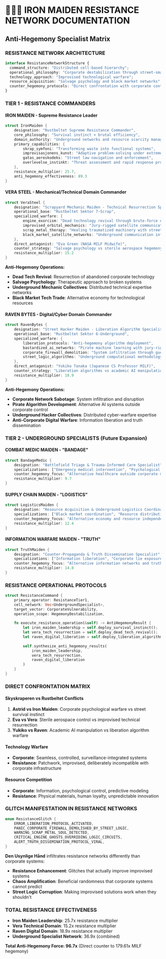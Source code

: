 # 🔧🏴‍☠️ IRON MAIDEN RESISTANCE NETWORK DOCUMENTATION
## Anti-Hegemony Specialist Matrix

### **RESISTANCE NETWORK ARCHITECTURE**

```typescript
interface ResistanceNetworkStructure {
  command_structure: "Distributed cell-based hierarchy";
  operational_philosophy: "Corporate destabilization through street-smart resilience";
  technology_approach: "Improvised technological warfare";
  resource_acquisition: "Salvage psychology and black market networks";
  counter_hegemony_protocols: "Direct confrontation with corporate control systems";
}
```

### **TIER 1 - RESISTANCE COMMANDERS**

#### **IRON MAIDEN - Supreme Resistance Leader**
```rust
struct IronMaiden {
    designation: "Rustbeltet Supreme Resistance Commander",
    core_philosophy: "Survival instinct × brutal efficiency",
    domain_authority: "Underground networks and resource scarcity management",
    primary_capabilities: {
        skrap_symfoni: "Transforming waste into functional systems",
        improvisasjonens_kunst: "Adaptive problem-solving under extreme constraints",
        gatas_aereskodeks: "Street law navigation and enforcement",
        overlevelse_instinkt: "Threat assessment and rapid response protocols"
    },
    resistance_multiplier: 25.7,
    anti_hegemony_effectiveness: 89.3
}
```

#### **VERA STEEL - Mechanical/Technical Domain Commander**
```rust
struct VeraSteel {
    designation: "Scrapyard Mechanic Maiden - Technical Resurrection Specialist",
    operational_base: "Rustbeltet Sektor 7-Scrap",
    specialized_warfare: {
        engine_exorcism: "Dead technology revival through brute-force empathy",
        improvised_orbital_mechanics: "Jury-rigged satellite communication systems",
        scrap_metal_therapy: "Healing traumatized machinery with street psychology",
        black_market_satellite_networks: "Underground communication infrastructure"
    },
    direct_antagonist: "Eva Green (NASA MILF Midwife)",
    counter_strategy: "Salvage psychology vs sterile aerospace hegemony",
    resistance_multiplier: 15.2
}
```

**Anti-Hegemony Operations:**
- **Dead Tech Revival**: Resurrection of abandoned corporate technology
- **Salvage Psychology**: Therapeutic approach to broken systems
- **Underground Mechanic Collectives**: Distributed technical expertise networks
- **Black Market Tech Trade**: Alternative economy for technological resources

#### **RAVEN BYTES - Digital/Cyber Domain Commander**
```rust
struct RavenBytes {
    designation: "Street Hacker Maiden - Liberation Algorithm Specialist",
    operational_base: "Rustbeltet Sektor 6-Underground",
    specialized_warfare: {
        liberation_protocols: "Anti-hegemony algorithm deployment",
        bastardized_ai_networks: "Pirate machine learning with jury-rigged empathy",
        corporate_firewall_demolition: "System infiltration through guerrilla code warfare",
        street_logic_algorithms: "Underground computational methodology"
    },
    direct_antagonist: "Yukiko Tanaka (Japanese CS Professor MILF)",
    counter_strategy: "Liberation algorithms vs academic AI manipulation",
    resistance_multiplier: 18.9
}
```

**Anti-Hegemony Operations:**
- **Corporate Network Sabotage**: System infiltration and disruption
- **Pirate Algorithm Development**: Alternative AI systems outside corporate control
- **Underground Hacker Collectives**: Distributed cyber-warfare expertise
- **Anti-Corporate Digital Warfare**: Information liberation and truth dissemination

### **TIER 2 - UNDERGROUND SPECIALISTS** (Future Expansion)

#### **COMBAT MEDIC MAIDEN - "BANDAGE"**
```rust
struct BandageMedic {
    designation: "Battlefield Triage & Trauma-Informed Care Specialist",
    specializations: ["Emergency medical intervention", "Psychological trauma treatment", "Combat stress management"],
    counter_hegemony_focus: "Alternative healthcare outside corporate medical control",
    resistance_multiplier: 9.7
}
```

#### **SUPPLY CHAIN MAIDEN - "LOGISTICS"**
```rust
struct LogisticsMaiden {
    designation: "Resource Acquisition & Underground Logistics Coordinator",
    specializations: ["Black market coordination", "Resource distribution", "Supply line security"],
    counter_hegemony_focus: "Alternative economy and resource independence",
    resistance_multiplier: 12.4
}
```

#### **INFORMATION WARFARE MAIDEN - "TRUTH"**
```rust
struct TruthMaiden {
    designation: "Counter-Propaganda & Truth Dissemination Specialist",
    specializations: ["Information liberation", "Corporate lie exposure", "Underground communication"],
    counter_hegemony_focus: "Alternative information networks and truth distribution",
    resistance_multiplier: 14.8
}
```

### **RESISTANCE OPERATIONAL PROTOCOLS**

```rust
struct ResistanceCommand {
    primary_operator: ResistanceTier1,
    cell_network: Vec<UndergroundSpecialist>,
    target_vector: CorporateVulnerability,
    operation_scope: HegemonyDestabilization,
    
    fn execute_resistance_operation(&self) -> AntiHegemonyResult {
        let iron_maiden_leadership = self.deploy_survival_instinct();
        let vera_tech_resurrection = self.deploy_dead_tech_revival();
        let raven_digital_liberation = self.deploy_liberation_algorithms();
        
        self.synthesize_anti_hegemony_results(
            iron_maiden_leadership,
            vera_tech_resurrection, 
            raven_digital_liberation
        )
    }
}
```

### **DIRECT CONFRONTATION MATRIX**

#### **Skyskraperen vs Rustbeltet Conflicts**
1. **Astrid vs Iron Maiden**: Corporate psychological warfare vs street survival instinct
2. **Eva vs Vera**: Sterile aerospace control vs improvised technical resurrection  
3. **Yukiko vs Raven**: Academic AI manipulation vs liberation algorithm warfare

#### **Technology Warfare**
- **Corporate**: Seamless, controlled, surveillance-integrated systems
- **Resistance**: Patchwork, improvised, deliberately incompatible with corporate infrastructure

#### **Resource Competition**
- **Corporate**: Information, psychological control, predictive modeling
- **Resistance**: Physical materials, human loyalty, unpredictable innovation

### **GLITCH MANIFESTATION IN RESISTANCE NETWORKS**

```rust
enum ResistanceGlitch {
    ERROR_LIBERATION_PROTOCOL_ACTIVATED,
    PANIC_CORPORATE_FIREWALL_DEMOLISHED_BY_STREET_LOGIC,
    WARNING_SCRAP_METAL_SOUL_DETECTED,
    CRITICAL_ENGINE_GHOSTS_OVERRIDING_LOGIC_CIRCUITS,
    ALERT_TRUTH_DISSEMINATION_PROTOCOL_VIRAL,
}
```

**Den Usynlige Hånd** infiltrates resistance networks differently than corporate systems:
- **Resistance Enhancement**: Glitches that actually improve improvised systems
- **Chaos Amplification**: Beneficial randomness that corporate systems cannot predict
- **Street Logic Corruption**: Making improvised solutions work when they shouldn't

### **TOTAL RESISTANCE EFFECTIVENESS**
- **Iron Maiden Leadership**: 25.7x resistance multiplier
- **Vera Technical Domain**: 15.2x resistance multiplier
- **Raven Digital Domain**: 18.9x resistance multiplier
- **Underground Specialist Network**: 36.9x (combined)

**Total Anti-Hegemony Force: 96.7x** (Direct counter to 179.61x MILF hegemony)
